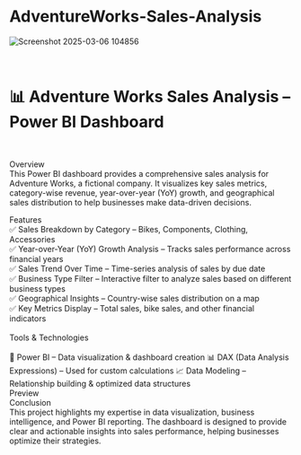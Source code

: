 # AdventureWorks-Sales-Analysis
![Screenshot 2025-03-06 104856](https://github.com/user-attachments/assets/a7553525-678e-4637-93f0-3de625e6e160)



<br>
<h1>📊 Adventure Works Sales Analysis – Power BI Dashboard</h1><br>

Overview<br>
This Power BI dashboard provides a comprehensive sales analysis for Adventure Works, a fictional company. It visualizes key sales metrics, category-wise revenue, year-over-year (YoY) growth, and geographical sales distribution to help businesses make data-driven decisions.<br>

Features<br>
✅ Sales Breakdown by Category – Bikes, Components, Clothing, Accessories<br>
✅ Year-over-Year (YoY) Growth Analysis – Tracks sales performance across financial years<br>
✅ Sales Trend Over Time – Time-series analysis of sales by due date<br>
✅ Business Type Filter – Interactive filter to analyze sales based on different business types<br>
✅ Geographical Insights – Country-wise sales distribution on a map<br>
✅ Key Metrics Display – Total sales, bike sales, and other financial indicators<br>
<br>
Tools & Technologies<br><br>
🚀 Power BI – Data visualization & dashboard creation
📊 DAX (Data Analysis Expressions) – Used for custom calculations
📈 Data Modeling – Relationship building & optimized data structures
<br>
Preview
<br>
Conclusion<br>
This project highlights my expertise in data visualization, business intelligence, and Power BI reporting. The dashboard is designed to provide clear and actionable insights into sales performance, helping businesses optimize their strategies.
